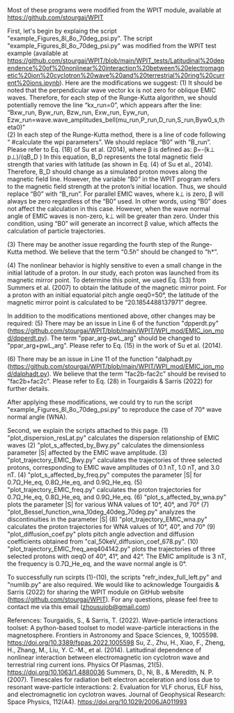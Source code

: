 

Most of these programs were modified from the WPIT module, available at https://github.com/stourgai/WPIT

First, let's begin by explaing the script "example_Figures_8l_8o_70deg_psi.py".
The script "example_Figures_8l_8o_70deg_psi.py" was modified from the WPIT test example (available at https://github.com/stourgai/WPIT/blob/main/WPIT_tests/Latitudinal%20dependence%20of%20nonlinear%20interaction%20between%20electromagnetic%20ion%20cyclotron%20wave%20and%20terrestrial%20ring%20current%20ions.ipynb).
Here are the modifications we suggest:
(1) It should be noted that the perpendicular wave vector kx is not zero for oblique EMIC waves. Therefore, for each step of the Runge-Kutta algorithm, we should potentially remove the line “kx_run=0”, which appears after the line: “Bxw_run, Byw_run, Bzw_run, Exw_run, Eyw_run, Ezw_run=wave.wave_amplitudes_bell(mu_run,P_run,D_run,S_run,Byw0_s,theta0)”  
(2) In each step of the Runge-Kutta method, there is a line of code following “ #calculate the wpi parameters”.
We should replace “B0” with “B_run”. Please refer to Eq. (18) of Su et al. (2014), where β is defined as:
β=-(k⊥ p⊥)/(qB_D )
In this equation, B_D represents the total magnetic field strength that varies with latitude (as shown in Eq. (4) of Su et al., 2014). 
Therefore, B_D should change as a simulated proton moves along the magnetic field line. 
However, the variable “B0” in the WPIT program refers to the magnetic field strength at the proton’s initial location. 
Thus, we should replace “B0” with “B_run”. For parallel EMIC waves, where k⊥ is zero, β will always be zero regardless of the “B0” used. 
In other words, using “B0” does not affect the calculation in this case.
 However, when the wave normal angle of EMIC waves is non-zero, k⊥ will be greater than zero. Under this condition, using “B0” will generate an incorrect β value, which affects the calculation of particle trajectories.

(3) There may be another issue regarding the fourth step of the Runge-Kutta method. We believe that the term “0.5*h*” should be changed to “h*”.

(4) The nonlinear behavior is highly sensitive to even a small change in the initial latitude of a proton. In our study, each proton was launched from its magnetic mirror point. 
To determine this point, we used Eq. (33) from Summers et al. (2007) to obtain the latitude of the magnetic mirror point. 
For a proton with an initial equatorial pitch angle αeq0=50°, the latitude of the magnetic mirror point is calculated to be “20.1854488137971” degree.

In addition to the modifications mentioned above, other changes may be required:
(5) There may be an issue in Line 6 of the function "dpperdt.py" (https://github.com/stourgai/WPIT/blob/main/WPIT/WPI_mod/EMIC_ion_mod/dpperdt.py). 
The term "ppar_arg-pwL_arg" should be changed to "ppar_arg+pwL_arg". Please refer to Eq. (15) in the work of Su et al. (2014).

(6) There may be an issue in Line 11 of the function "dalphadt.py (https://github.com/stourgai/WPIT/blob/main/WPIT/WPI_mod/EMIC_ion_mod/dalphadt.py). 
We believe that the term "fac2b-fac2c" should be revised to "fac2b+fac2c".  Please refer to Eq. (28) in Tourgaidis & Sarris (2022) for further details.

After applying these modifications, we could try to run the script "example_Figures_8l_8o_70deg_psi.py" to reproduce the case of 70° wave normal angle (WNA). 


Second, we explain the scripts attached to this page.
(1) "plot_dispersion_resLat.py"  calculates the dispersion relationship of EMIC waves
(2) "plot_s_affected_by_Bwy.py" calculates the dimensionless parameter |S| affected by the EMIC wave amplitude.
(3) "plot_trajectory_EMIC_Bwy.py" calculates the trajectories of three selected protons, corresponding to EMIC wave amplitudes of 0.1 nT, 1.0 nT, and 3.0 nT.
(4) "plot_s_affected_by_freq.py" computes the parameter |S| for 0.7Ω_He_eq, 0.8Ω_He_eq, and 0.9Ω_He_eq.
(5) "plot_trajectory_EMIC_freq.py" calculates the proton trajectories for 0.7Ω_He_eq, 0.8Ω_He_eq, and 0.9Ω_He_eq.
(6) "plot_s_affected_by_wna.py" plots the parameter |S| for various WNA values of 10°, 40°, and 70°
(7) "plot_Bessel_function_wna_10deg_40deg_70deg.py" analyzes the discontinuities in the parameter |S|
(8) "plot_trajectory_EMIC_wna.py" calculates the proton trajectories for WNA values of 10°, 40°, and 70°
(9) "plot_diffusion_coef.py" plots pitch angle advection and diffusion coefficients obtained from  "cal_50keV_diffusion_coef_678.py".
(10) "plot_trajectory_EMIC_freq_aeq404142.py" plots the trajectories of three selected protons with αeq0 of 40°, 41°, and 42°. The EMIC amplitude is 3 nT, the frequency is 0.7Ω_He_eq, and the wave normal angle is 0°.

To successfully run scirpts (1)-(10), the scripts "refr_index_full_left.py" and "numlib.py" are also required.
We would like to acknowledge Tourgaidis & Sarris (2022) for sharing the WPIT module on GitHub website (https://github.com/stourgai/WPIT).
For any questions, please feel free to contact me via this email (zhousujob@gmail.com)

References:
Tourgaidis, S., & Sarris, T. (2022). Wave-particle interactions toolset: A python-based toolset to model wave-particle interactions in the magnetosphere. Frontiers in Astronomy and Space Sciences, 9, 1005598. https://doi.org/10.3389/fspas.2022.1005598
Su, Z., Zhu, H., Xiao, F., Zheng, H., Zhang, M., Liu, Y. C.-M., et al. (2014). Latitudinal dependence of nonlinear interaction between electromagnetic ion cyclotron wave and terrestrial ring current ions. Physics Of Plasmas, 21(5). https://doi.org/10.1063/1.4880036
Summers, D., Ni, B., & Meredith, N. P. (2007). Timescales for radiation belt electron acceleration and loss due to resonant wave-particle interactions: 2. Evaluation for VLF chorus, ELF hiss, and electromagnetic ion cyclotron waves. Journal of Geophysical Research: Space Physics, 112(A4). https://doi.org/10.1029/2006JA011993






